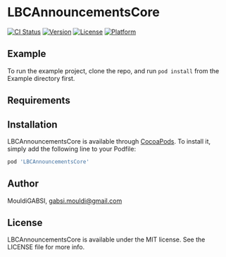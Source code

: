 # LBCAnnouncementsCore

[![CI Status](https://img.shields.io/travis/MouldiGABSI/LBCAnnouncementsCore.svg?style=flat)](https://travis-ci.org/MouldiGABSI/LBCAnnouncementsCore)
[![Version](https://img.shields.io/cocoapods/v/LBCAnnouncementsCore.svg?style=flat)](https://cocoapods.org/pods/LBCAnnouncementsCore)
[![License](https://img.shields.io/cocoapods/l/LBCAnnouncementsCore.svg?style=flat)](https://cocoapods.org/pods/LBCAnnouncementsCore)
[![Platform](https://img.shields.io/cocoapods/p/LBCAnnouncementsCore.svg?style=flat)](https://cocoapods.org/pods/LBCAnnouncementsCore)

## Example

To run the example project, clone the repo, and run `pod install` from the Example directory first.

## Requirements

## Installation

LBCAnnouncementsCore is available through [CocoaPods](https://cocoapods.org). To install
it, simply add the following line to your Podfile:

```ruby
pod 'LBCAnnouncementsCore'
```

## Author

MouldiGABSI, gabsi.mouldi@gmail.com

## License

LBCAnnouncementsCore is available under the MIT license. See the LICENSE file for more info.
